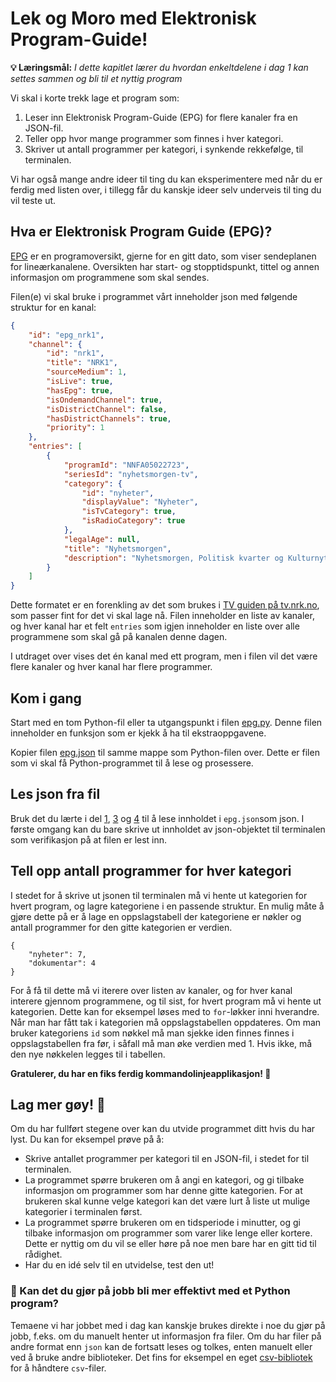 Lek og Moro med Elektronisk Program-Guide!
==========================================

**💡 Læringsmål:** _I dette kapitlet lærer du hvordan enkeltdelene i dag 1 kan settes sammen og bli til et nyttig program_

Vi skal i korte trekk lage et program som:
1. Leser inn Elektronisk Program-Guide (EPG) for flere kanaler fra en JSON-fil.
2. Teller opp hvor mange programmer som finnes i hver kategori.
3. Skriver ut antall programmer per kategori, i synkende rekkefølge, til terminalen.

Vi har også mange andre ideer til ting du kan eksperimentere med når du er ferdig med listen over, i tillegg får du kanskje ideer selv underveis til ting du vil teste ut.

## Hva er Elektronisk Program Guide (EPG)?

[EPG](https://en.wikipedia.org/wiki/Electronic_program_guide) er en programoversikt, gjerne for en gitt dato, som viser sendeplanen for lineærkanalene. Oversikten har start- og stopptidspunkt, tittel og annen informasjon om programmene som skal sendes.  

Filen(e) vi skal bruke i programmet vårt inneholder json med følgende struktur for en kanal:

```json
{
    "id": "epg_nrk1",
    "channel": {
        "id": "nrk1",
        "title": "NRK1",
        "sourceMedium": 1,
        "isLive": true,
        "hasEpg": true,
        "isOndemandChannel": true,
        "isDistrictChannel": false,
        "hasDistrictChannels": true,
        "priority": 1
    },
    "entries": [
        {
            "programId": "NNFA05022723",
            "seriesId": "nyhetsmorgen-tv",
            "category": {
                "id": "nyheter",
                "displayValue": "Nyheter",
                "isTvCategory": true,
                "isRadioCategory": true
            },
            "legalAge": null,
            "title": "Nyhetsmorgen",
            "description": "Nyhetsmorgen, Politisk kvarter og Kulturnytt – alt du trenger for en oppdatert start på dagen. Direkte fra studio 50 hver morgen."
        }
    ]
}
```
Dette formatet er en forenkling av det som brukes i [TV guiden på tv.nrk.no](https://tv.nrk.no/guide), som passer fint for det vi skal lage nå. Filen inneholder en liste av kanaler, og hver kanal har et felt `entries` som igjen inneholder en liste over alle programmene som skal gå på kanalen denne dagen. 

I utdraget over vises det én kanal med ett program, men i filen vil det være flere kanaler og hver kanal har flere programmer.

## Kom i gang

Start med en tom Python-fil eller ta utgangspunkt i filen [epg.py]. Denne filen inneholder en funksjon som er kjekk å ha til ekstraoppgavene.

Kopier filen [epg.json] til samme mappe som Python-filen over. Dette er filen som vi skal få Python-programmet til å lese og prosessere.

[epg.py]: filer/epg.py
[epg.json]: filer/epg.json

## Les json fra fil

Bruk det du lærte i del [1](1_lese_fil.md), [3](3_feilhåndtering.md) og [4](4_json.md) til å lese innholdet i `epg.json`som json. I første omgang kan du bare skrive ut innholdet av json-objektet til terminalen som verifikasjon på at filen er lest inn.   

## Tell opp antall programmer for hver kategori

I stedet for å skrive ut jsonen til terminalen må vi hente ut kategorien for hvert program, og lagre kategoriene i en passende struktur. En mulig måte å gjøre dette på er å lage en oppslagstabell der kategoriene er nøkler og antall programmer for den gitte kategorien er verdien.

```
{
    "nyheter": 7,
    "dokumentar": 4
}
```
For å få til dette må vi iterere over listen av kanaler, og for hver kanal interere gjennom programmene, og til sist, for hvert program må vi hente ut kategorien. Dette kan for eksempel løses med to `for`-løkker inni hverandre. Når man har fått tak i kategorien må oppslagstabellen oppdateres. Om man bruker kategoriens `id` som nøkkel må man sjekke iden finnes finnes i oppslagstabellen fra før, i såfall må man øke verdien med 1. Hvis ikke, må den nye nøkkelen legges til i tabellen.

__Gratulerer, du har en fiks ferdig kommandolinjeapplikasjon! 🎉__

## Lag mer gøy! 🎨

Om du har fullført stegene over kan du utvide programmet ditt hvis du har lyst. Du kan for eksempel prøve på å:

- Skrive antallet programmer per kategori til en JSON-fil, i stedet for til terminalen.
- La programmet spørre brukeren om å angi en kategori, og gi tilbake informasjon om programmer som har denne gitte kategorien. For at brukeren skal kunne velge kategori kan det være lurt å liste ut mulige kategorier i terminalen først.
- La programmet spørre brukeren om en tidsperiode i minutter, og gi tilbake informasjon om programmer som varer like lenge eller kortere. Dette er nyttig om du vil se eller høre på noe men bare har en gitt tid til rådighet.
- Har du en idé selv til en utvidelse, test den ut!

### 🎯 Kan det du gjør på jobb bli mer effektivt med et Python program?

Temaene vi har jobbet med i dag kan kanskje brukes direkte i noe du gjør på jobb, f.eks. om du manuelt henter ut informasjon fra filer. Om du har filer på andre format enn `json` kan de fortsatt leses og tolkes, enten manuelt eller ved å bruke andre biblioteker. Det fins for eksempel en eget [csv-bibliotek](https://docs.python.org/3/library/csv.html) for å håndtere `csv`-filer.
